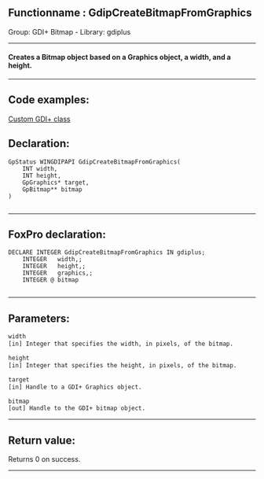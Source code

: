 <link rel="stylesheet" type="text/css" href="../../css/win32api.css">  
<link rel="stylesheet" href="https://cdnjs.cloudflare.com/ajax/libs/font-awesome/4.7.0/css/font-awesome.min.css">

## Functionname : GdipCreateBitmapFromGraphics
Group: GDI+ Bitmap - Library: gdiplus    
***  


#### Creates a Bitmap object based on a Graphics object, a width, and a height.
***  


## Code examples:
[Custom GDI+ class](../../samples/sample_450.md)  

## Declaration:
```foxpro  
GpStatus WINGDIPAPI GdipCreateBitmapFromGraphics(
	INT width,
	INT height,
	GpGraphics* target,
	GpBitmap** bitmap
)
  
```  
***  


## FoxPro declaration:
```foxpro  
DECLARE INTEGER GdipCreateBitmapFromGraphics IN gdiplus;
	INTEGER   width,;
	INTEGER   height,;
	INTEGER   graphics,;
	INTEGER @ bitmap
  
```  
***  


## Parameters:
```txt  
width
[in] Integer that specifies the width, in pixels, of the bitmap.

height
[in] Integer that specifies the height, in pixels, of the bitmap.

target
[in] Handle to a GDI+ Graphics object.

bitmap
[out] Handle to the GDI+ bitmap object.  
```  
***  


## Return value:
Returns 0 on success.  
***  

